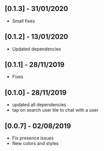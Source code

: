 ## [0.1.3] - 31/01/2020

- Small fixes

## [0.1.2] - 13/01/2020

- Updated dependencies

## [0.1.1] - 28/11/2019

- Fixes

## [0.1.0] - 28/11/2019

- updated all dependencies
- tap on search user tile to chat with a user

## [0.0.7] - 02/08/2019

- Fix presence issues
- New colors and styles
